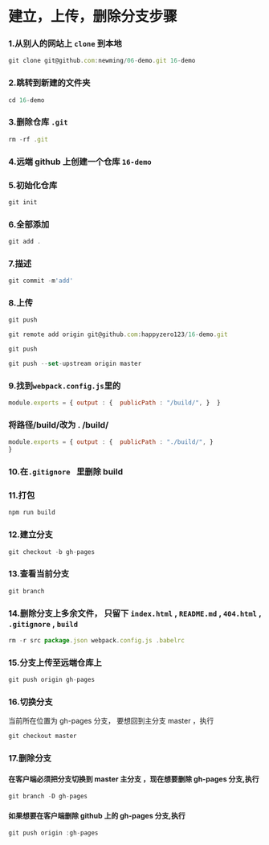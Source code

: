 # 建立，上传，删除分支步骤

### 1.从别人的网站上 `clone` 到本地

```js
git clone git@github.com:newming/06-demo.git 16-demo
```

### 2.跳转到新建的文件夹

```js
cd 16-demo
```

### 3.删除仓库 `.git`

```js
rm -rf .git
```

### 4.远端 github 上创建一个仓库 `16-demo`


### 5.初始化仓库

```js
git init
```

### 6.全部添加

```js
git add .
```

### 7.描述

```js
git commit -m'add'
```

### 8.上传

```js
git push
```
```js
git remote add origin git@github.com:happyzero123/16-demo.git
```
```js
git push
```
```js
git push --set-upstream origin master
```

### 9.找到`webpack.config.js`里的

```js
module.exports = { output : {  publicPath : "/build/", }  }
```

### 将路径/build/改为 . /build/

```js
module.exports = { output : {  publicPath : "./build/", }
}
```

### 10.在`.gitignore ` 里删除 build


### 11.打包

```js
npm run build
```

### 12.建立分支

```js
git checkout -b gh-pages
```

### 13.查看当前分支

```js
git branch
```

### 14.删除分支上多余文件， 只留下 `index.html` , `README.md` , `404.html` , `.gitignore` , `build`

```js
rm -r src package.json webpack.config.js .babelrc
```

### 15.分支上传至远端仓库上

```js
git push origin gh-pages
```

### 16.切换分支

当前所在位置为 gh-pages 分支， 要想回到主分支 master ，执行
```js
git checkout master
```

### 17.删除分支

#### 在客户端必须把分支切换到 master 主分支 ，现在想要删除  gh-pages 分支,执行

```js
git branch -D gh-pages
```

#### 如果想要在客户端删除 github 上的 gh-pages 分支,执行

```js
git push origin :gh-pages
```
